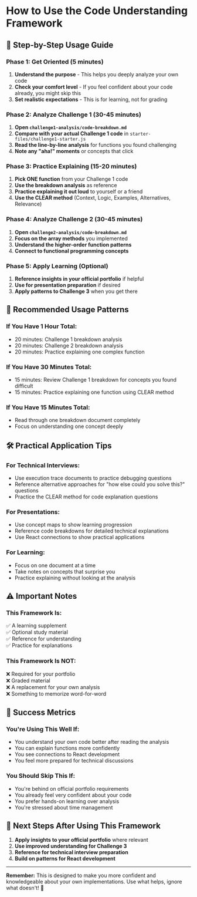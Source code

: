 # How to Use the Code Understanding Framework

## 🎯 Step-by-Step Usage Guide

### Phase 1: Get Oriented (5 minutes)
1. **Understand the purpose** - This helps you deeply analyze your own code
2. **Check your comfort level** - If you feel confident about your code already, you might skip this
3. **Set realistic expectations** - This is for learning, not for grading

### Phase 2: Analyze Challenge 1 (30-45 minutes)
1. **Open `challenge1-analysis/code-breakdown.md`**
2. **Compare with your actual Challenge 1 code** in `starter-files/challenge1-starter.js`
3. **Read the line-by-line analysis** for functions you found challenging
4. **Note any "aha!" moments** or concepts that click

### Phase 3: Practice Explaining (15-20 minutes)
1. **Pick ONE function** from your Challenge 1 code
2. **Use the breakdown analysis** as reference
3. **Practice explaining it out loud** to yourself or a friend
4. **Use the CLEAR method** (Context, Logic, Examples, Alternatives, Relevance)

### Phase 4: Analyze Challenge 2 (30-45 minutes)
1. **Open `challenge2-analysis/code-breakdown.md`**
2. **Focus on the array methods** you implemented
3. **Understand the higher-order function patterns**
4. **Connect to functional programming concepts**

### Phase 5: Apply Learning (Optional)
1. **Reference insights in your official portfolio** if helpful
2. **Use for presentation preparation** if desired
3. **Apply patterns to Challenge 3** when you get there

## 🎯 Recommended Usage Patterns

### **If You Have 1 Hour Total:**
- 20 minutes: Challenge 1 breakdown analysis
- 20 minutes: Challenge 2 breakdown analysis  
- 20 minutes: Practice explaining one complex function

### **If You Have 30 Minutes Total:**
- 15 minutes: Review Challenge 1 breakdown for concepts you found difficult
- 15 minutes: Practice explaining one function using CLEAR method

### **If You Have 15 Minutes Total:**
- Read through one breakdown document completely
- Focus on understanding one concept deeply

## 🛠️ Practical Application Tips

### **For Technical Interviews:**
- Use execution trace documents to practice debugging questions
- Reference alternative approaches for "how else could you solve this?" questions
- Practice the CLEAR method for code explanation questions

### **For Presentations:**
- Use concept maps to show learning progression
- Reference code breakdowns for detailed technical explanations
- Use React connections to show practical applications

### **For Learning:**
- Focus on one document at a time
- Take notes on concepts that surprise you
- Practice explaining without looking at the analysis

## ⚠️ Important Notes

### **This Framework Is:**
✅ A learning supplement  
✅ Optional study material  
✅ Reference for understanding  
✅ Practice for explanations  

### **This Framework Is NOT:**
❌ Required for your portfolio  
❌ Graded material  
❌ A replacement for your own analysis  
❌ Something to memorize word-for-word  

## 🎯 Success Metrics

### **You're Using This Well If:**
- You understand your own code better after reading the analysis
- You can explain functions more confidently
- You see connections to React development
- You feel more prepared for technical discussions

### **You Should Skip This If:**
- You're behind on official portfolio requirements
- You already feel very confident about your code
- You prefer hands-on learning over analysis
- You're stressed about time management

## 🚀 Next Steps After Using This Framework

1. **Apply insights to your official portfolio** where relevant
2. **Use improved understanding for Challenge 3**
3. **Reference for technical interview preparation**
4. **Build on patterns for React development**

---

**Remember:** This is designed to make you more confident and knowledgeable about your own implementations. Use what helps, ignore what doesn't! 🎯